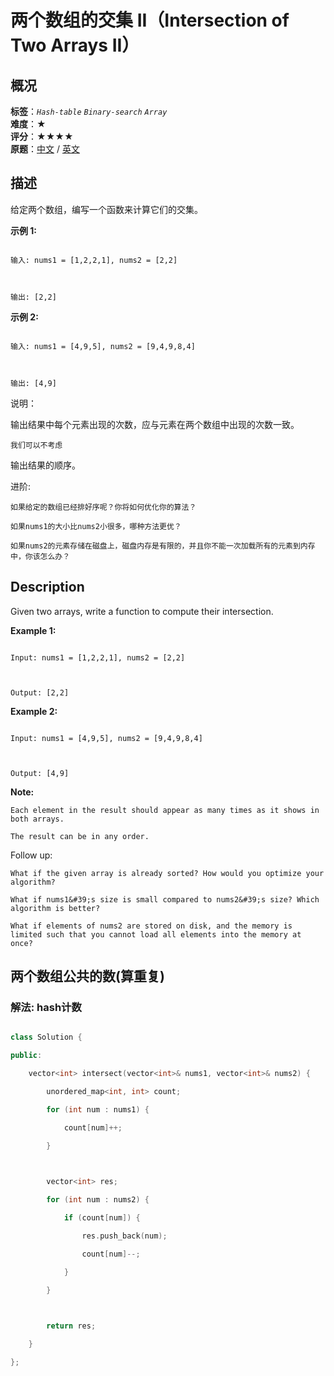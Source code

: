 # 两个数组的交集 II（Intersection of Two Arrays II）
## 概况
**标签**：*`Hash-table`*  *`Binary-search`*  *`Array`*<br>
**难度**：★<br>
**评分**：★★★★<br>
**原题**：[中文](https://leetcode-cn.com/problems/intersection-of-two-arrays-ii) / [英文](https://leetcode.com/problems/intersection-of-two-arrays-ii)
## 描述

给定两个数组，编写一个函数来计算它们的交集。



**示例 1:**

```

输入: nums1 = [1,2,2,1], nums2 = [2,2]



输出: [2,2]

```





**示例 2:**

```

输入: nums1 = [4,9,5], nums2 = [9,4,9,8,4]



输出: [4,9]

```



说明：





    

输出结果中每个元素出现的次数，应与元素在两个数组中出现的次数一致。

    我们可以不考虑

输出结果的顺序。





进阶:





    如果给定的数组已经排好序呢？你将如何优化你的算法？

    如果nums1的大小比nums2小很多，哪种方法更优？

    如果nums2的元素存储在磁盘上，磁盘内存是有限的，并且你不能一次加载所有的元素到内存中，你该怎么办？



## Description

Given two arrays, write a function to compute their intersection.



**Example 1:**

```

Input: nums1 = [1,2,2,1], nums2 = [2,2]



Output: [2,2]

```







**Example 2:**

```

Input: nums1 = [4,9,5], nums2 = [9,4,9,8,4]



Output: [4,9]

```

**Note:**







    Each element in the result should appear as many times as it shows in both arrays.

    The result can be in any order.





Follow up:





    What if the given array is already sorted? How would you optimize your algorithm?

    What if nums1&#39;s size is small compared to nums2&#39;s size? Which algorithm is better?

    What if elements of nums2 are stored on disk, and the memory is limited such that you cannot load all elements into the memory at once?









## 两个数组公共的数(算重复)

### 解法: hash计数

```c++

class Solution {

public:

    vector<int> intersect(vector<int>& nums1, vector<int>& nums2) {

        unordered_map<int, int> count;

        for (int num : nums1) {

            count[num]++;

        }

        

        vector<int> res;

        for (int num : nums2) {

            if (count[num]) {

                res.push_back(num);

                count[num]--;

            }

        }

        

        return res;

    }

};

```